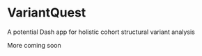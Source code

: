 # VariantQuest
A potential Dash app for holistic cohort structural variant analysis

More coming soon
